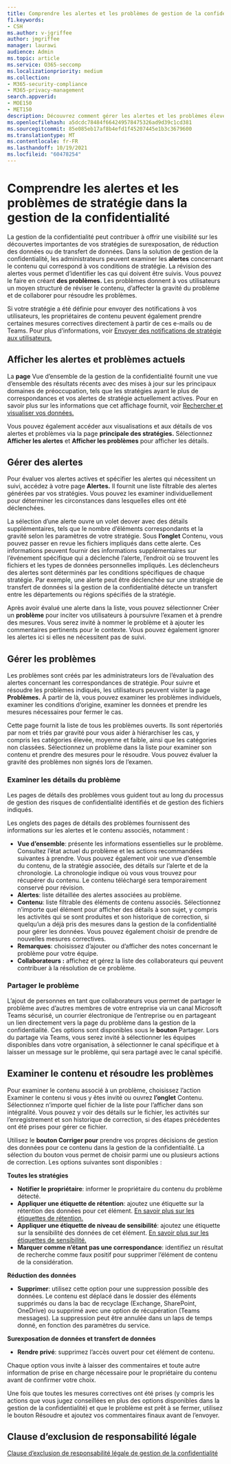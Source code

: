 ```yaml
---
title: Comprendre les alertes et les problèmes de gestion de la confidentialité
f1.keywords:
- CSH
ms.author: v-jgriffee
author: jmgriffee
manager: laurawi
audience: Admin
ms.topic: article
ms.service: O365-seccomp
ms.localizationpriority: medium
ms.collection:
- M365-security-compliance
- M365-privacy-management
search.appverid:
- MOE150
- MET150
description: Découvrez comment gérer les alertes et les problèmes élevés par les correspondances de stratégie dans la gestion de la confidentialité.
ms.openlocfilehash: a5dcdc78484f664249578475326ad9d39c1cd381
ms.sourcegitcommit: 85e085eb17af8b4efd1f45207445e1b3c3679600
ms.translationtype: MT
ms.contentlocale: fr-FR
ms.lasthandoff: 10/19/2021
ms.locfileid: "60478254"
---
```

# <a name="understand-policy-alerts-and-issues-in-privacy-management"></a>Comprendre les alertes et les problèmes de stratégie dans la gestion de la confidentialité

La gestion de la confidentialité peut contribuer à offrir une visibilité sur les découvertes importantes de vos stratégies de surexposation, de réduction des données ou de transfert de données. Dans la solution de gestion de la confidentialité, les administrateurs peuvent examiner les **alertes** concernant le contenu qui correspond à vos conditions de stratégie. La révision des alertes vous permet d’identifier les cas qui doivent être suivis. Vous pouvez le faire en créant **des problèmes.** Les problèmes donnent à vos utilisateurs un moyen structuré de réviser le contenu, d’affecter la gravité du problème et de collaborer pour résoudre les problèmes.

Si votre stratégie a été définie pour envoyer des notifications à vos utilisateurs, les propriétaires de contenu peuvent également prendre certaines mesures correctives directement à partir de ces e-mails ou de Teams. Pour plus d’informations, voir [Envoyer des notifications de stratégie aux utilisateurs.](privacy-management-policies-notifications.md)

## <a name="view-current-alerts-and-issues"></a>Afficher les alertes et problèmes actuels

La **page** Vue d’ensemble de la gestion de la confidentialité fournit une vue d’ensemble des résultats récents avec des mises à jour sur les principaux domaines de préoccupation, tels que les stratégies ayant le plus de correspondances et vos alertes de stratégie actuellement actives. Pour en savoir plus sur les informations que cet affichage fournit, voir [Rechercher et visualiser vos données.](privacy-management-data-profile.md)

Vous pouvez également accéder aux visualisations et aux détails de vos alertes et problèmes via la page **principale des stratégies.** Sélectionnez **Afficher les alertes** et **Afficher les problèmes** pour afficher les détails.

## <a name="manage-alerts"></a>Gérer des alertes

Pour évaluer vos alertes actives et spécifier les alertes qui nécessitent un suivi, accédez à votre page **Alertes.** Il fournit une liste filtrable des alertes générées par vos stratégies. Vous pouvez les examiner individuellement pour déterminer les circonstances dans lesquelles elles ont été déclenchées.

La sélection d’une alerte ouvre un volet deover avec des détails supplémentaires, tels que le nombre d’éléments correspondants et la gravité selon les paramètres de votre stratégie. Sous **l’onglet** Contenu, vous pouvez passer en revue les fichiers impliqués dans cette alerte. Ces informations peuvent fournir des informations supplémentaires sur l’événement spécifique qui a déclenché l’alerte, l’endroit où se trouvent les fichiers et les types de données personnelles impliqués. Les déclencheurs des alertes sont déterminés par les conditions spécifiques de chaque stratégie. Par exemple, une alerte peut être déclenchée sur une stratégie de transfert de données si la gestion de la confidentialité détecte un transfert entre les départements ou régions spécifiés de la stratégie.

Après avoir évalué une alerte dans la liste, vous pouvez sélectionner Créer un **problème** pour inciter vos utilisateurs à poursuivre l’examen et à prendre des mesures. Vous serez invité à nommer le problème et à ajouter les commentaires pertinents pour le contexte. Vous pouvez également ignorer les alertes ici si elles ne nécessitent pas de suivi.

## <a name="manage-issues"></a>Gérer les problèmes

Les problèmes sont créés par les administrateurs lors de l’évaluation des alertes concernant les correspondances de stratégie. Pour suivre et résoudre les problèmes indiqués, les utilisateurs peuvent visiter la page **Problèmes.** À partir de là, vous pouvez examiner les problèmes individuels, examiner les conditions d’origine, examiner les données et prendre les mesures nécessaires pour fermer le cas.

Cette page fournit la liste de tous les problèmes ouverts. Ils sont répertoriés par nom et triés par gravité pour vous aider à hiérarchiser les cas, y compris les catégories élevée, moyenne et faible, ainsi que les catégories non classées. Sélectionnez un problème dans la liste pour examiner son contenu et prendre des mesures pour le résoudre. Vous pouvez évaluer la gravité des problèmes non signés lors de l’examen.

### <a name="review-issue-details"></a>Examiner les détails du problème

Les pages de détails des problèmes vous guident tout au long du processus de gestion des risques de confidentialité identifiés et de gestion des fichiers indiqués.

Les onglets des pages de détails des problèmes fournissent des informations sur les alertes et le contenu associés, notamment :

- **Vue d’ensemble**: présente les informations essentielles sur le problème. Consultez l’état actuel du problème et les actions recommandées suivantes à prendre. Vous pouvez également voir une vue d’ensemble du contenu, de la stratégie associée, des détails sur l’alerte et de la chronologie. La chronologie indique où vous vous trouvez pour récupérer du contenu. Le contenu téléchargé sera temporairement conservé pour révision.
- **Alertes**: liste détaillée des alertes associées au problème.
- **Contenu**: liste filtrable des éléments de contenu associés. Sélectionnez n’importe quel élément pour afficher des détails à son sujet, y compris les activités qui se sont produites et son historique de correction, si quelqu’un a déjà pris des mesures dans la gestion de la confidentialité pour gérer les données. Vous pouvez également choisir de prendre de nouvelles mesures correctives.
- **Remarques**: choisissez d’ajouter ou d’afficher des notes concernant le problème pour votre équipe.
- **Collaborateurs :** affichez et gérez la liste des collaborateurs qui peuvent contribuer à la résolution de ce problème.

### <a name="share-the-issue"></a>Partager le problème

L’ajout de personnes en tant que collaborateurs vous permet de partager le problème avec d’autres membres de votre entreprise via un canal Microsoft Teams sécurisé, un courrier électronique de l’entreprise ou en partageant un lien directement vers la page du problème dans la gestion de la confidentialité. Ces options sont disponibles sous le **bouton** Partager. Lors du partage via Teams, vous serez invité à sélectionner les équipes disponibles dans votre organisation, à sélectionner le canal spécifique et à laisser un message sur le problème, qui sera partagé avec le canal spécifié.

## <a name="review-content-and-remediate-issues"></a>Examiner le contenu et résoudre les problèmes

Pour examiner le contenu associé à  un problème, choisissez l’action Examiner le contenu si vous y êtes invité ou ouvrez **l’onglet** Contenu. Sélectionnez n’importe quel fichier de la liste pour l’afficher dans son intégralité. Vous pouvez y voir des détails sur le fichier, les activités sur l’enregistrement et son historique de correction, si des étapes précédentes ont été prises pour gérer ce fichier.

Utilisez le **bouton Corriger pour** prendre vos propres décisions de gestion des données pour ce contenu dans la gestion de la confidentialité. La sélection du bouton vous permet de choisir parmi une ou plusieurs actions de correction. Les options suivantes sont disponibles : 

**Toutes les stratégies**

- **Notifier le propriétaire**: informer le propriétaire du contenu du problème détecté.
- **Appliquer une étiquette de rétention**: ajoutez une étiquette sur la rétention des données pour cet élément. [En savoir plus sur les étiquettes de rétention.](/microsoft-365/compliance/create-apply-retention-labels)
- **Appliquer une étiquette de niveau de sensibilité**: ajoutez une étiquette sur la sensibilité des données de cet élément. [En savoir plus sur les étiquettes de sensibilité.](/microsoft-365/compliance/sensitivity-labels)
- **Marquer comme n’étant pas une correspondance**: identifiez un résultat de recherche comme faux positif pour supprimer l’élément de contenu de la considération.

**Réduction des données**

- **Supprimer**: utilisez cette option pour une suppression possible des données. Le contenu est déplacé dans le dossier des éléments supprimés ou dans la bac de recyclage (Exchange, SharePoint, OneDrive) ou supprimé avec une option de récupération (Teams messages). La suppression peut être annulée dans un laps de temps donné, en fonction des paramètres du service.

**Surexposation de données et transfert de données**

- **Rendre privé**: supprimez l’accès ouvert pour cet élément de contenu.

Chaque option vous invite à laisser des commentaires et toute autre information de prise en charge nécessaire pour le propriétaire du contenu avant de confirmer votre choix.

Une fois que toutes les mesures correctives ont été prises (y compris les actions que vous jugez conseillées en plus des options disponibles dans la gestion de la confidentialité) et que le problème est prêt à se fermer, utilisez le bouton Résoudre et ajoutez vos commentaires finaux avant de l’envoyer. 

## <a name="legal-disclaimer"></a>Clause d’exclusion de responsabilité légale

[Clause d’exclusion de responsabilité légale de gestion de la confidentialité](privacy-management-disclaimer.md)
